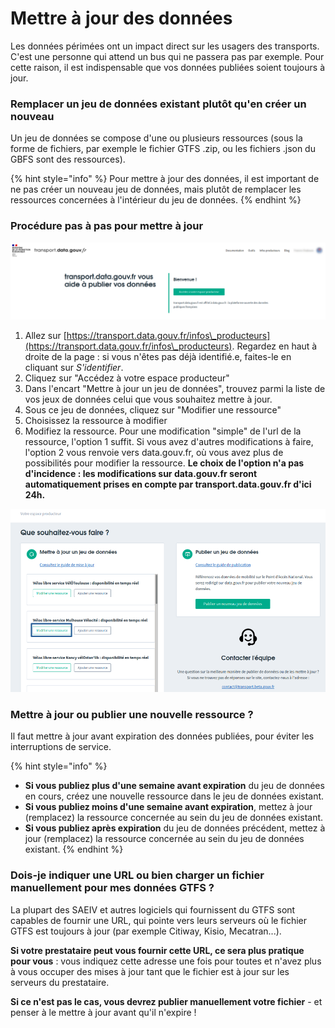 # Mettre à jour des données

Les données périmées ont un impact direct sur les usagers des transports. C'est une personne qui attend un bus qui ne passera pas par exemple. Pour cette raison, il est indispensable que vos données publiées soient toujours à jour.

### Remplacer un jeu de données existant plutôt qu'en créer un nouveau

Un jeu de données se compose d'une ou plusieurs ressources (sous la forme de fichiers, par exemple le fichier GTFS .zip, ou les fichiers .json du GBFS sont des ressources).

{% hint style="info" %}
Pour mettre à jour des données, il est important de ne pas créer un nouveau jeu de données, mais plutôt de remplacer les ressources concernées à l'intérieur du jeu de données.
{% endhint %}

### Procédure pas à pas pour mettre à jour

![](../.gitbook/assets/screenshot-from-2021-05-20-09-12-59.png)

1. Allez sur [https://transport.data.gouv.fr/infos\_producteurs](https://transport.data.gouv.fr/infos\_producteurs). Regardez en haut à droite de la page : si vous n'êtes pas déjà identifié.e, faites-le en cliquant sur _S'identifier_.
2. Cliquez sur "Accédez à votre espace producteur"
3. Dans l'encart "Mettre à jour un jeu de données", trouvez parmi la liste de vos jeux de données celui que vous souhaitez mettre à jour.
4. Sous ce jeu de données, cliquez sur "Modifier une ressource"
5. Choisissez la ressource à modifier
6. Modifiez la ressource. Pour une modification "simple" de l'url de la ressource, l'option 1 suffit. Si vous avez d'autres modifications à faire, l'option 2 vous renvoie vers data.gouv.fr, où vous avez plus de possibilités pour modifier la ressource. **Le choix de l'option n'a pas d'incidence : les modifications sur data.gouv.fr seront automatiquement prises en compte par transport.data.gouv.fr d'ici 24h.**

![](../.gitbook/assets/screenshot-from-2021-05-20-09-21-03.png)

### Mettre à jour ou publier une nouvelle ressource ?

Il faut mettre à jour avant expiration des données publiées, pour éviter les interruptions de service.

{% hint style="info" %}
* **Si vous publiez plus d'une semaine avant expiration** du jeu de données en cours, créez une nouvelle ressource dans le jeu de données existant.
* **Si vous publiez moins d'une semaine avant expiration**, mettez à jour (remplacez) la ressource concernée au sein du jeu de données existant.
* **Si vous publiez après expiration** du jeu de données précédent, mettez à jour (remplacez) la ressource concernée au sein du jeu de données existant.
{% endhint %}

### Dois-je indiquer une URL ou bien charger un fichier manuellement pour mes données GTFS ?

La plupart des SAEIV et autres logiciels qui fournissent du GTFS sont capables de fournir une URL, qui pointe vers leurs serveurs où le fichier GTFS est toujours à jour (par exemple Citiway, Kisio, Mecatran...).&#x20;

**Si votre prestataire peut vous fournir cette URL, ce sera plus pratique pour vous** : vous indiquez cette adresse une fois pour toutes et n'avez plus à vous occuper des mises à jour tant  que le fichier est à jour sur les serveurs du prestataire.

**Si ce n'est pas le cas, vous devrez publier manuellement votre fichier** - et penser à le mettre à jour avant qu'il n'expire !

###
